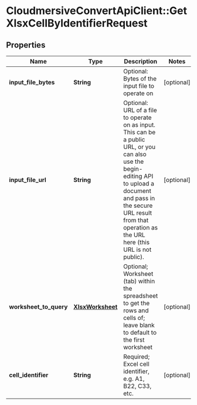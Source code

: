 # CloudmersiveConvertApiClient::GetXlsxCellByIdentifierRequest

## Properties
Name | Type | Description | Notes
------------ | ------------- | ------------- | -------------
**input_file_bytes** | **String** | Optional: Bytes of the input file to operate on | [optional] 
**input_file_url** | **String** | Optional: URL of a file to operate on as input.  This can be a public URL, or you can also use the begin-editing API to upload a document and pass in the secure URL result from that operation as the URL here (this URL is not public). | [optional] 
**worksheet_to_query** | [**XlsxWorksheet**](XlsxWorksheet.md) | Optional; Worksheet (tab) within the spreadsheet to get the rows and cells of; leave blank to default to the first worksheet | [optional] 
**cell_identifier** | **String** | Required; Excel cell identifier, e.g. A1, B22, C33, etc. | [optional] 


